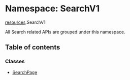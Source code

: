 # Namespace: SearchV1

[resources](../wiki/resources).SearchV1

All Search related APIs are grouped under this namespace.

## Table of contents

### Classes

- [SearchPage](../wiki/resources.SearchV1.SearchPage)
